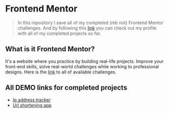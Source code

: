 # Frontend Mentor
> In this repository I save all of my completed (mb not) Frontend Mentor challenges. And by following this [link](https://www.frontendmentor.io/profile/ic3top) you can check out my profile with all of my completed projects so far.

## What is it Frontend Mentor?
It's a website where you practice by building real-life projects. Improve your front-end skills, solve real-world challenges while working to professional designs. Here is the [link](https://www.frontendmentor.io/challenges) to all of available challenges.

## All DEMO links for completed projects
* [Ip address tracker](https://ic3top.github.io/Frontend-Mentor/ip-address-tracker/dist/)
* [Url shortening app](https://ic3top.github.io/Frontend-Mentor/url-shortening/dist/)